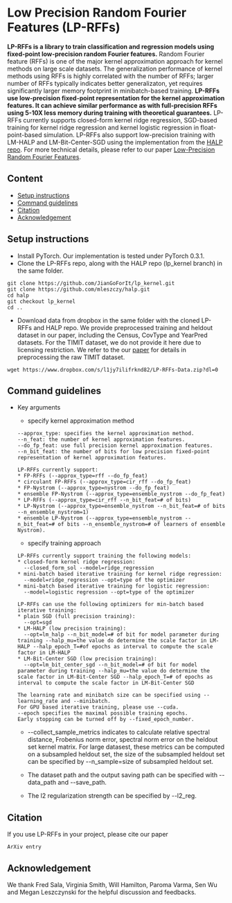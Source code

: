 # Low Precision Random Fourier Features (LP-RFFs)

**LP-RFFs is a library to train classification and regression models using fixed-point low-precision random Fourier features.** Random Fourier feature (RFFs) is one of the major kernel approximation approach for kernel methods on large scale datasets. The generalization performance of kernel methods using RFFs is highly correlated with the number of RFFs; larger number of RFFs typically indicates better generalizaton, yet requires significantly larger memory footprint in minibatch-based training. **LP-RFFs use low-precision fixed-point representation for the kernel approximation features. It can achieve similar performance as with full-precision RFFs using 5-10X less memory during training with theoretical guarantees.** LP-RFFs currently supports closed-form kernel ridge regression, SGD-based training for kernel ridge regression and kernel logistic regression in float-point-based simulation. LP-RFFs also support low-precision training with LM-HALP and LM-Bit-Center-SGD using the implementation from the [HALP repo](https://github.com/mleszczy/halp). For more technical details, please refer to our paper [Low-Precision Random Fourier Features]().

## Content
* [Setup instructions](#setup-instructions)
* [Command guidelines](#command-guidelines)
* [Citation](#citation)
* [Acknowledgement](#acknowledgement)

## Setup instructions
* Install PyTorch. Our implementation is tested under PyTorch 0.3.1.
* Clone the LP-RFFs repo, along with the HALP repo (lp_kernel branch) in the same folder.
```
git clone https://github.com/JianGoForIt/lp_kernel.git
git clone https://github.com/mleszczy/halp.git
cd halp
git checkout lp_kernel
cd ..
```
* Download data from dropbox in the same folder with the cloned LP-RFFs and HALP repo. We provide preprocessed training and heldout dataset in our paper, including the Census, CovType and YearPred datasets. For the TIMIT dataset, we do not provide it here due to licensing restriction. We refer to the our [paper]() for details in preprocessing the raw TIMIT dataset.
```
wget https://www.dropbox.com/s/l1jy7ilifrknd82/LP-RFFs-Data.zip?dl=0
```

## Command guidelines

* Key arguments

  * specify kernel approximation method
  ```
  --approx_type: specifies the kernel approximation method.
  --n_feat: the number of kernel approximation features.
  --do_fp_feat: use full precision kernel approximation features.
  --n_bit_feat: the number of bits for low precision fixed-point representation of kernel approximation features.

  LP-RFFs currently support:
  * FP-RFFs (--approx_type=rff --do_fp_feat)
  * circulant FP-RFFs (--approx_type=cir_rff --do_fp_feat)
  * FP-Nystrom (--approx_type=nystrom --do_fp_feat)
  * ensemble FP-Nystrom (--approx_type=ensemble_nystrom --do_fp_feat)
  * LP-RFFs (--approx_type=cir_rff --n_bit_feat=# of bits)
  * LP-Nystrom (--approx_type=ensemble_nystrom --n_bit_feat=# of bits --n_ensemble_nystrom=1)
  * ensemble LP-Nystrom (--approx_type=ensemble_nystrom --n_bit_feat=# of bits --n_ensemble_nystrom=# of learners of ensemble Nystrom).
  ```
  
  * specify training approach
  ```
  LP-RFFs currently support training the following models:
  * closed-form kernel ridge regression: 
    --closed_form_sol --model=ridge_regression
  * mini-batch based iterative training for kernel ridge regression: 
    --model=ridge_regression --opt=type of the optimizer
  * mini-batch based iterative training for logistic regression: 
    --model=logistic regression --opt=type of the optimizer
    
  LP-RFFs can use the following optimizers for min-batch based iterative training:
  * plain SGD (full precision training):
    --opt=sgd
  * LM-HALP (low precision training):
    --opt=lm_halp --n_bit_model=# of bit for model parameter during training --halp_mu=the value do determine the scale factor in LM-HALP --halp_epoch_T=#of epochs as interval to compute the scale factor in LM-HALP
  * LM-Bit-Center SGD (low precision training):
    --opt=lm_bit_center_sgd --n_bit_model=# of bit for model parameter during training --halp_mu=the value do determine the scale factor in LM-Bit-Center SGD --halp_epoch_T=# of epochs as interval to compute the scale factor in LM-Bit-Center SGD
    
  The learning rate and minibatch size can be specified using --learning_rate and --minibatch.
  For GPU based iterative training, please use --cuda.
  --epoch specifies the maximal possible training epochs. 
  Early stopping can be turned off by --fixed_epoch_number.
  ```

  * --collect_sample_metrics indicates to calculate relative spectral distance, Frobenius norm error, spectral norm error on the heldout set kernel matrix. For large datasest, these metrics can be computed on a subsampled heldout set, the size of the subsampled heldout set can be specified by --n_sample=size of subsampled heldout set.
  
  * The dataset path and the output saving path can be specified with --data_path and --save_path.
  
  * The l2 regularization strength can be specified by --l2_reg.

## Citation
If you use LP-RFFs in your project, please cite our paper
```
ArXiv entry
```

## Acknowledgement
We thank Fred Sala, Virginia Smith, Will Hamilton, Paroma Varma, Sen Wu and Megan Leszczynski for the helpful discussion and feedbacks.
